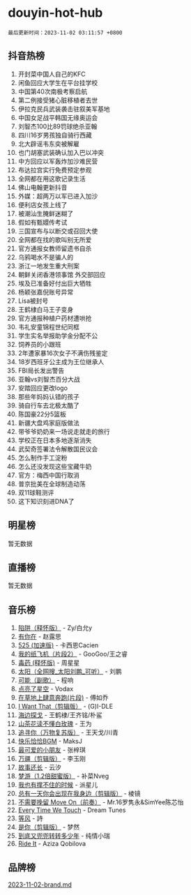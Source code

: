 # douyin-hot-hub

`最后更新时间：2023-11-02 03:11:57 +0800`

## 抖音热榜

1. 开封菜中国人自己的KFC
1. 闲鱼回应大学生在平台挂学校
1. 中国第40次南极考察启航
1. 第二例接受猪心脏移植者去世
1. 伊拉克民兵武装袭击驻叙美军基地
1. 中国女足战平韩国无缘奥运会
1. 刘智杰100比89罚球绝杀亚翰
1. 四川16岁男孩独自骑行西藏
1. 北大辟谣韦东奕被解雇
1. 也门胡塞武装确认加入巴以冲突
1. 中方回应以军轰炸加沙难民营
1. 布达拉宫实行免费预定参观
1. 全网都在用这歌记录生活
1. 佛山电翰更新抖音
1. 外媒：超两万以军已进入加沙
1. 便利店女孩上线了
1. 被潮汕生腌鲜迷糊了
1. 假如有甄嬛传考试
1. 三国宣布与以断交或召回大使
1. 全网都在找的歌叫别无所爱
1. 官方通报女教师留遗书自杀
1. 乌鸦喝水不是骗人的
1. 浙江一地发生重大刑案
1. 朝鲜关闭香港领事馆 外交部回应
1. 埃及已准备好付出巨大牺牲
1. 杨颖张嘉倪账号异常
1. Lisa被封号
1. 王鹤棣白马王子变身
1. 官方通报种植户药材遭哄抢
1. 韦礼安童锦程世纪同框
1. 学生实名举报助学金分配不公
1. 饲养员的小跟班
1. 2年遭家暴16次女子不满伤残鉴定
1. 18岁西班牙公主成为王位继承人
1. FBI局长发出警告
1. 亚翰vs刘智杰百分大战
1. 安踏回应更改logo
1. 那些年妈妈认错的孩子
1. 骑自行车去北极太酷了
1. 陈国豪22分5篮板
1. 新疆大盘鸡家庭版做法
1. 带爷爷奶奶来一场说走就走的旅行
1. 学校正在日本多地逐渐消失
1. 武契奇签署法令解散国民议会
1. 怎么制作手工淀粉
1. 怎么还没发现这些宝藏牛奶
1. 官方：梅西中国行取消
1. 普京批美在全球制造动荡
1. 双11球鞋测评
1. 这下知识刻进DNA了

## 明星榜

暂无数据

## 直播榜

暂无数据

## 音乐榜

1. [陷阱（释怀版）](https://sf6-cdn-tos.douyinstatic.com/obj/tos-cn-ve-2774/oE8C21LeZrzKLDFfQYgMzx4GAIHageG5IzayY7) - Zy/白允y
1. [有你在](https://sf6-cdn-tos.douyinstatic.com/obj/tos-cn-ve-2774/o8zImmNsI8B0yfAW5FKAB1oBhkMAlIrwsZEi1V) - 赵露思
1. [525 (加速版)](https://sf3-cdn-tos.douyinstatic.com/obj/tos-cn-ve-2774/oIfKCtqfDyP8Vc9FpAPgWMyezT6LnDT1abRwGg) - 卡西恩Cacien
1. [我的纸飞机（片段2）](https://sf6-cdn-tos.douyinstatic.com/obj/tos-cn-ve-2774/oM2ZrKcg2CD5AeRB2gkeXOFB1IxAGJdZPazYHf) - GooGoo/王之睿
1. [毒药 (释怀版)](https://sf6-cdn-tos.douyinstatic.com/obj/tos-cn-ve-2774/oYILMEAzspdZBIzy4frJNB8ZHPHWAhiwowd4Ad) - 周星星
1. [太阳（全网搜_太阳刘鹏_可听）](https://sf6-cdn-tos.douyinstatic.com/obj/tos-cn-ve-2774/ogWbyIQnlBFImVbeDocRdCIYtBHlbJXgfZMvgz) - 刘鹏
1. [可能（副歌）](https://sf3-cdn-tos.douyinstatic.com/obj/tos-cn-ve-2774/cde1731888894259b333569393c2fb51) - 程响
1. [点亮了星空](https://sf6-cdn-tos.douyinstatic.com/obj/tos-cn-ve-2774/oEeZYED0P1FUySQvtdr5u4gInbCDeBOHzBhlrM) - Vodax
1. [在草地上肆意奔跑(片段)](https://sf6-cdn-tos.douyinstatic.com/obj/tos-cn-ve-2774/8831d494742f45dabdfa8adb8b817259) - 傅如乔
1. [I Want That（剪辑版）](https://sf6-cdn-tos.douyinstatic.com/obj/tos-cn-ve-2774/ogx30GAvzMkn0gNkBOfOm9s2vANhypgIh4QtWk) - (G)I-DLE
1. [海边探戈](https://sf3-cdn-tos.douyinstatic.com/obj/tos-cn-ve-2774/os9gE0VQCGqt6VQkZDyBBYvfSDY0QFe3vVmubn) - 王鹤棣/王齐铭/朴鲨
1. [山茶花读不懂白玫瑰](https://sf6-cdn-tos.douyinstatic.com/obj/tos-cn-ve-2774/osfn8B7DktrRHEPJgPCfDbw7QDQEkwC16BxZg9) - 王为
1. [追寻你（万物复苏版）](https://sf6-cdn-tos.douyinstatic.com/obj/tos-cn-ve-2774/oYeAZJsbjIDit9APmBg8u6uDUQnHmoCf3gbo74) - 王天戈/川青
1. [快乐恰恰BGM](https://sf3-cdn-tos.douyinstatic.com/obj/tos-cn-ve-2774/07b173ca7d2f40f3ba0b97ac7fa3a44a) - MaksJ
1. [最可爱的小朋友](https://sf6-cdn-tos.douyinstatic.com/obj/tos-cn-ve-2774/5bd491c213c64a2290532a2aad71f1ac) - 张梓琪
1. [万疆（剪辑版）](https://sf3-cdn-tos.douyinstatic.com/obj/tos-cn-ve-2774/ooG7oVgFlDTelKCjCsTTobQvbdtj1BBQXnfZd8) - 李玉刚
1. [故事还长](https://sf6-cdn-tos.douyinstatic.com/obj/tos-cn-ve-2774/30a26758c8594f0ab81ac675c33ee2c5) - 云汐
1. [梦游（1.2倍甜蜜版）](https://sf3-cdn-tos.douyinstatic.com/obj/tos-cn-ve-2774/o4gyAUm8hwufoEABmwVIiQtHsFuGzAEEWtNMzo) - 补菜Nveg
1. [我也有撑不住的时候](https://sf3-cdn-tos.douyinstatic.com/obj/tos-cn-ve-2774/okmtBE1dkIBhwxeiBJeDgQnQtICZWIJUI2bjQr) - 派星儿
1. [总有一天你会出现在我身边（剪辑版）](https://sf6-cdn-tos.douyinstatic.com/obj/tos-cn-ve-2774/oMLsHwhWW7CYoAhoWB9EXUQIzNBsfAJxpAoxCU) - 棱镜
1. [不需要挽留 Move On（前奏）](https://sf6-cdn-tos.douyinstatic.com/obj/tos-cn-ve-2774/ooCBhgCCkF4nExzQL9WZSUbitfA8IsDkgQIYhe) - Mr.16罗隽永&SimYee陈芯怡
1. [Every Time We Touch](https://sf6-cdn-tos.douyinstatic.com/obj/tos-cn-ve-2774/ogN6lUKQeBBfEVhIOMikG1CcJjugxk1tztZyhP) - Dream Tunes
1. [等风](https://sf3-cdn-tos.douyinstatic.com/obj/tos-cn-ve-2774/effb204e57d04c9da7a0a4c7dfa18c9b) - 詩
1. [是你（剪辑版）](https://sf6-cdn-tos.douyinstatic.com/obj/tos-cn-ve-2774/46019dae783c4c969944217fe1cfafc4) - 梦然
1. [到底又兜兜转转多少年](https://sf6-cdn-tos.douyinstatic.com/obj/tos-cn-ve-2774/os1AQ0obZlDYZQByBsnEHx8h9OoIgCJgXeOfwt) - 纯情小瑞
1. [Ride It](https://sf6-cdn-tos.douyinstatic.com/obj/tos-cn-ve-2774/oMZDIYec6eQynQyWBQnCM11DZzkgnBPtBpD4bi) - Aziza Qobilova

## 品牌榜

[2023-11-02-brand.md](2023-11-02-brand.md)
